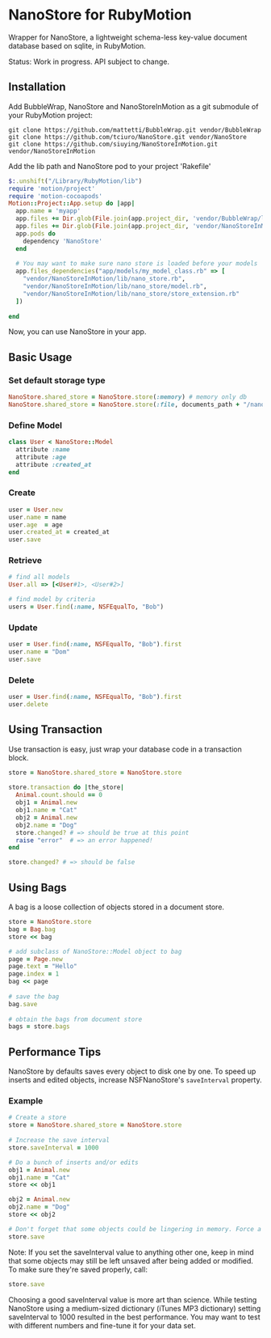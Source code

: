 # NanoStore for RubyMotion

Wrapper for NanoStore, a lightweight schema-less key-value document database based on sqlite, in RubyMotion.

Status: Work in progress. API subject to change.

## Installation

Add BubbleWrap, NanoStore and NanoStoreInMotion as a git submodule of your RubyMotion project:

    git clone https://github.com/mattetti/BubbleWrap.git vendor/BubbleWrap
    git clone https://github.com/tciuro/NanoStore.git vendor/NanoStore
    git clone https://github.com/siuying/NanoStoreInMotion.git vendor/NanoStoreInMotion

Add the lib path and NanoStore pod to your project 'Rakefile'

```ruby
$:.unshift("/Library/RubyMotion/lib")
require 'motion/project'
require 'motion-cocoapods'
Motion::Project::App.setup do |app|
  app.name = 'myapp'
  app.files += Dir.glob(File.join(app.project_dir, 'vendor/BubbleWrap/lib/**/*.rb'))
  app.files += Dir.glob(File.join(app.project_dir, 'vendor/NanoStoreInMotion/lib/**/*.rb'))
  app.pods do
    dependency 'NanoStore'
  end
  
  # You may want to make sure nano store is loaded before your models
  app.files_dependencies("app/models/my_model_class.rb" => [
    "vendor/NanoStoreInMotion/lib/nano_store.rb",
    "vendor/NanoStoreInMotion/lib/nano_store/model.rb",
    "vendor/NanoStoreInMotion/lib/nano_store/store_extension.rb"
  ])
  
end
```

Now, you can use NanoStore in your app.

## Basic Usage

### Set default storage type

````ruby
NanoStore.shared_store = NanoStore.store(:memory) # memory only db
NanoStore.shared_store = NanoStore.store(:file, documents_path + "/nano.db") # persist the data
````

### Define Model

````ruby
class User < NanoStore::Model
  attribute :name
  attribute :age
  attribute :created_at
end
````

### Create

````ruby
user = User.new
user.name = name
user.age  = age
user.created_at = created_at
user.save
````

### Retrieve

````ruby
# find all models
User.all => [<User#1>, <User#2>]

# find model by criteria
users = User.find(:name, NSFEqualTo, "Bob")
````

### Update

````ruby
user = User.find(:name, NSFEqualTo, "Bob").first
user.name = "Dom"
user.save
````

### Delete

````ruby
user = User.find(:name, NSFEqualTo, "Bob").first
user.delete
````

## Using Transaction

Use transaction is easy, just wrap your database code in a transaction block.

```ruby
store = NanoStore.shared_store = NanoStore.store
      
store.transaction do |the_store|
  Animal.count.should == 0
  obj1 = Animal.new
  obj1.name = "Cat"
  obj2 = Animal.new
  obj2.name = "Dog"
  store.changed? # => should be true at this point
  raise "error"  # => an error happened!
end

store.changed? # => should be false
```

## Using Bags

A bag is a loose collection of objects stored in a document store.

```ruby
store = NanoStore.store
bag = Bag.bag
store << bag

# add subclass of NanoStore::Model object to bag
page = Page.new
page.text = "Hello"
page.index = 1
bag << page 
    
# save the bag
bag.save
  
# obtain the bags from document store
bags = store.bags
```

## Performance Tips

NanoStore by defaults saves every object to disk one by one. To speed up inserts and edited objects, increase NSFNanoStore's ```saveInterval``` property.

### Example

```ruby
# Create a store
store = NanoStore.shared_store = NanoStore.store
    
# Increase the save interval
store.saveInterval = 1000

# Do a bunch of inserts and/or edits
obj1 = Animal.new
obj1.name = "Cat"
store << obj1

obj2 = Animal.new
obj2.name = "Dog"
store << obj2

# Don't forget that some objects could be lingering in memory. Force a save.
store.save
```

Note: If you set the saveInterval value to anything other one, keep in mind that some objects may still be left unsaved after being added or modified. To make sure they're saved properly, call:

```ruby
store.save
```

Choosing a good saveInterval value is more art than science. While testing NanoStore using a medium-sized dictionary (iTunes MP3 dictionary) setting saveInterval to 1000 resulted in the best performance. You may want to test with different numbers and fine-tune it for your data set.

